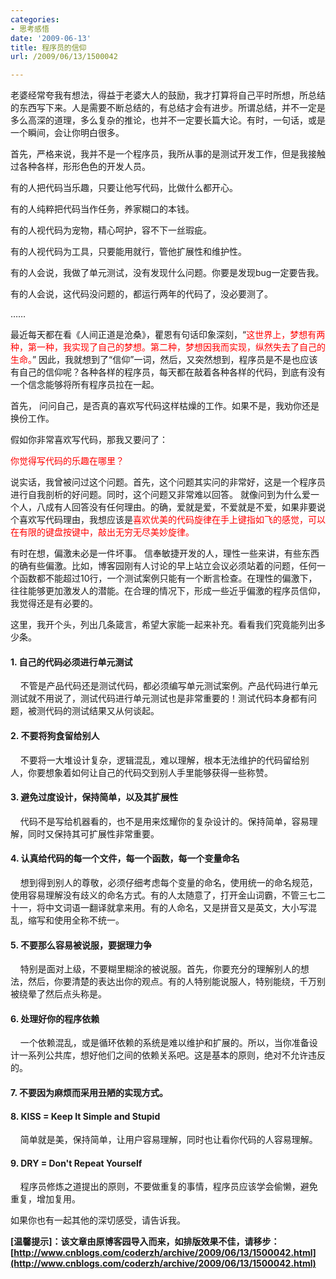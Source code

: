 ```yaml
---
categories:
- 思考感悟
date: '2009-06-13'
title: 程序员的信仰
url: /2009/06/13/1500042

---
```



老婆经常夸我有想法，得益于老婆大人的鼓励，我才打算将自己平时所想，所总结的东西写下来。人是需要不断总结的，有总结才会有进步。所谓总结，并不一定是多么高深的道理，多么复杂的推论，也并不一定要长篇大论。有时，一句话，或是一个瞬间，会让你明白很多。

首先，严格来说，我并不是一个程序员，我所从事的是测试开发工作，但是我接触过各种各样，形形色色的开发人员。

有的人把代码当乐趣，只要让他写代码，比做什么都开心。

有的人纯粹把代码当作任务，养家糊口的本钱。

有的人视代码为宠物，精心呵护，容不下一丝瑕疵。

有的人视代码为工具，只要能用就行，管他扩展性和维护性。

有的人会说，我做了单元测试，没有发现什么问题。你要是发现bug一定要告我。

有的人会说，这代码没问题的，都运行两年的代码了，没必要测了。

&#8230;&#8230;

最近每天都在看《人间正道是沧桑》，瞿恩有句话印象深刻，&#8220;<span style="color: red;">这世界上，梦想有两种，第一种，我实现了自己的梦想。第二种，梦想因我而实现，纵然失去了自己的生命。</span>&#8221; 因此，我就想到了&#8220;信仰&#8221;一词，然后，又突然想到，程序员是不是也应该有自己的信仰呢？各种各样的程序员，每天都在敲着各种各样的代码，到底有没有一个信念能够将所有程序员拉在一起。

首先， 问问自己，是否真的喜欢写代码这样枯燥的工作。如果不是，我劝你还是换份工作。

假如你非常喜欢写代码，那我又要问了：

<span style="color: red;">你觉得写代码的乐趣在哪里？ </span>

说实话，我曾被问过这个问题。首先，这个问题其实问的非常好，这是一个程序员进行自我剖析的好问题。同时，这个问题又非常难以回答。 就像问到为什么爱一个人，八成有人回答没有任何理由。的确，爱就是爱，不爱就是不爱，如果非要说个喜欢写代码理由，我想应该是<span style="color: red;">喜欢优美的代码旋律在手上键指如飞的感觉，可以在有限的键盘按键中，敲出无穷无尽美妙旋律。</span>

有时在想，偏激未必是一件坏事。 信奉敏捷开发的人，理性一些来讲，有些东西的确有些偏激。比如，博客园刚有人讨论的早上站立会议必须站着的问题，任何一个函数都不能超过10行，一个测试案例只能有一个断言检查。在理性的偏激下，往往能够更加激发人的潜能。在合理的情况下，形成一些近乎偏激的程序员信仰，我觉得还是有必要的。

这里，我开个头，列出几条箴言，希望大家能一起来补充。看看我们究竟能列出多少条。

#### 1. 自己的代码必须进行单元测试

&nbsp; &nbsp; 不管是产品代码还是测试代码，都必须编写单元测试案例。产品代码进行单元测试就不用说了，测试代码进行单元测试也是非常重要的！测试代码本身都有问题，被测代码的测试结果又从何谈起。

#### 2. 不要将狗食留给别人

&nbsp; &nbsp; 不要将一大堆设计复杂，逻辑混乱，难以理解，根本无法维护的代码留给别人，你要想象着如何让自己的代码交到别人手里能够获得一些称赞。 

#### 3. 避免过度设计，保持简单，以及其扩展性

&nbsp;&nbsp;&nbsp; 代码不是写给机器看的，也不是用来炫耀你的复杂设计的。保持简单，容易理解，同时又保持其可扩展性非常重要。

#### 4. 认真给代码的每一个文件，每一个函数，每一个变量命名

&nbsp;&nbsp;&nbsp; 想到得到别人的尊敬，必须仔细考虑每个变量的命名，使用统一的命名规范，使用容易理解没有歧义的命名方式。有的人太随意了，打开金山词霸，不管三七二十一，将中文词语一翻译就拿来用。有的人命名，又是拼音又是英文，大小写混乱，缩写和使用全称不统一。

#### 5. 不要那么容易被说服，要据理力争

&nbsp;&nbsp;&nbsp; 特别是面对上级，不要糊里糊涂的被说服。首先，你要充分的理解别人的想法，然后，你要清楚的表达出你的观点。有的人特别能说服人，特别能绕，千万别被绕晕了然后点头称是。

#### 6. 处理好你的程序依赖

&nbsp; &nbsp; 一个依赖混乱，或是循环依赖的系统是难以维护和扩展的。所以，当你准备设计一系列公共库，想好他们之间的依赖关系吧。这是基本的原则，绝对不允许违反的。 

#### 7. 不要因为麻烦而采用丑陋的实现方式。

#### 8. KISS = Keep It Simple and Stupid

&nbsp; &nbsp; 简单就是美，保持简单，让用户容易理解，同时也让看你代码的人容易理解。

#### 9. DRY = Don't Repeat Yourself

&nbsp; &nbsp; 程序员修炼之道提出的原则，不要做重复的事情，程序员应该学会偷懒，避免重复，增加复用。 

如果你也有一起其他的深切感受，请告诉我。

**[温馨提示]：该文章由原博客园导入而来，如排版效果不佳，请移步：[http://www.cnblogs.com/coderzh/archive/2009/06/13/1500042.html](http://www.cnblogs.com/coderzh/archive/2009/06/13/1500042.html)**